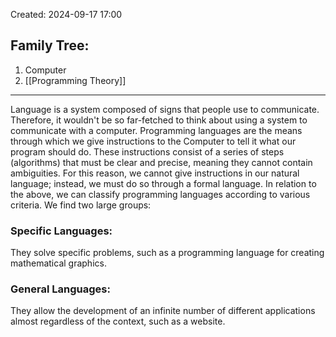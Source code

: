 Created: 2024-09-17 17:00
## Family Tree:
1. Computer
2. [[Programming Theory]]
-- -
Language is a system composed of signs that people use to communicate. Therefore, it wouldn't be so far-fetched to think about using a system to communicate with a computer.
Programming languages are the means through which we give instructions to the Computer to tell it what our program should do. These instructions consist of a series of steps (algorithms) that must be clear and precise, meaning they cannot contain ambiguities. For this reason, we cannot give instructions in our natural language; instead, we must do so through a formal language.
In relation to the above, we can classify programming languages according to various criteria. 
We find two large groups:
### Specific Languages:
They solve specific problems, such as a programming language for creating mathematical graphics.
### General Languages:
They allow the development of an infinite number of different applications almost regardless of the context, such as a website.